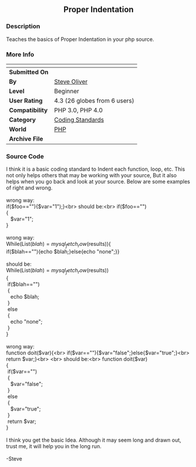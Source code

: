 ﻿<div align="center">

## Proper Indentation


</div>

### Description

Teaches the basics of Proper Indentation in your php source.
 
### More Info
 


<span>             |<span>
---                |---
**Submitted On**   |
**By**             |[Steve Oliver](https://github.com/Planet-Source-Code/PSCIndex/blob/master/ByAuthor/steve-oliver.md)
**Level**          |Beginner
**User Rating**    |4.3 (26 globes from 6 users)
**Compatibility**  |PHP 3\.0, PHP 4\.0
**Category**       |[Coding Standards](https://github.com/Planet-Source-Code/PSCIndex/blob/master/ByCategory/coding-standards__8-33.md)
**World**          |[PHP](https://github.com/Planet-Source-Code/PSCIndex/blob/master/ByWorld/php.md)
**Archive File**   |[](https://github.com/Planet-Source-Code/steve-oliver-proper-indentation__8-288/archive/master.zip)





### Source Code

I think it is a basic coding standard to Indent each function, loop, etc. This not only helps others that may be working with your source, But it also helps when you go back and look at your source. Below are some examples of right and wrong.<br>
<br>
wrong way:<br>
if($foo==""){$var="1");}<br>
should be:<br>
if($foo=="")<br>
{<br>
&nbsp;&nbsp;&nbsp;$var="1";<br>
}<br>
<br>
wrong way:<br>
While(List($blah)=mysql_fetch_row($results)){<br>
if($blah==""){echo $blah;}else{echo "none";}}<br>
<br>
should be:<br>
While(List($blah)=mysql_fetch_row($results))<br>
{<br>
&nbsp;if($blah=="")<br>
&nbsp;{<br>
&nbsp;&nbsp;&nbsp;echo $blah;<br>
&nbsp;}<br>
&nbsp;else<br>
&nbsp;{<br>
&nbsp;&nbsp;&nbsp;echo "none";<br>
&nbsp;}<br>
}<br>
<br>
wrong way:<br>
function doit($var){<br>
if($var==""){$var="false";}else{$var="true";}<br>
return $var;}<br>
<br>
should be:<br>
function doit($var)<br>
{<br>
&nbsp;if($var=="")<br>
&nbsp;{<br>
&nbsp;&nbsp;&nbsp;$var="false";<br>
&nbsp;}<br>
&nbsp;else<br>
&nbsp;{<br>
&nbsp;&nbsp;&nbsp;$var="true";<br>
&nbsp;}<br>
&nbsp;return $var;<br>
}<br>
<br>
I think you get the basic Idea. Although it may seem long and drawn out, trust me, it will help you in the long run.<br><br>
-Steve

